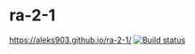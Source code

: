# ra-2-1
https://aleks903.github.io/ra-2-1/
[![Build status](https://ci.appveyor.com/api/projects/status/mukeldclk1fk80w4?svg=true)](https://ci.appveyor.com/project/aleks903/ra-2-1)